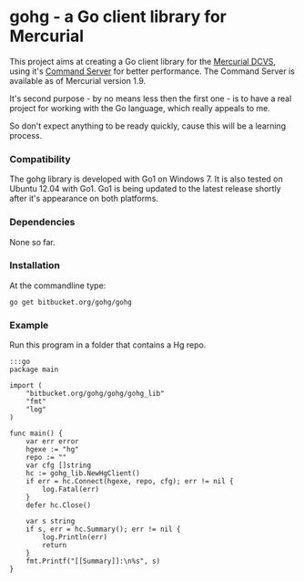 # gohg - a Go client library for Mercurial

This project aims at creating a Go client library for the
[Mercurial DCVS](http://mercurial.selenic.com), using it's
[Command Server](http://mercurial.selenic.com/wiki/CommandServer)
for better performance. The Command Server is available as of Mercurial
version 1.9.

It's second purpose - by no means less then the first one - is to have a real
project for working with the Go language, which really appeals to me.

So don't expect anything to be ready quickly, cause this will be a learning
process.

### Compatibility

The gohg library is developed with Go1 on Windows 7.
It is also tested on Ubuntu 12.04 with Go1.
Go1 is being updated to the latest release shortly after it's appearance
on both platforms.

### Dependencies

None so far.

### Installation

At the commandline type:

    go get bitbucket.org/gohg/gohg

### Example

Run this program in a folder that contains a Hg repo.

    :::go
    package main

    import (
        "bitbucket.org/gohg/gohg/gohg_lib"
        "fmt"
        "log"
    )

    func main() {
        var err error
        hgexe := "hg"
        repo := ""
        var cfg []string
        hc := gohg_lib.NewHgClient()
        if err = hc.Connect(hgexe, repo, cfg); err != nil {
            log.Fatal(err)
        }
        defer hc.Close()

        var s string
        if s, err = hc.Summary(); err != nil {
            log.Println(err)
            return
        }
        fmt.Printf("[[Summary]]:\n%s", s)
    }
